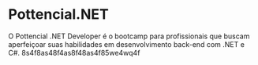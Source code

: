 # Pottencial.NET
O Pottencial .NET Developer é o bootcamp para profissionais que buscam aperfeiçoar suas habilidades em desenvolvimento back-end com .NET e C#.
8s4f8as48f4as8f48as4f85we4wq4f
